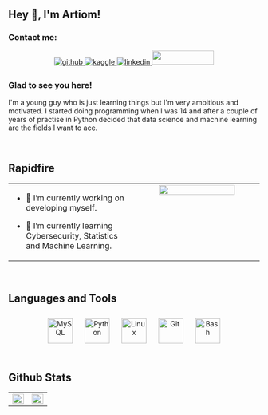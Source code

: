 ## Hey 👋, I'm Artiom!  
  



### Contact me:  
<div align="center">
<a href="https://github.com/ReTr010" target="_blank">
<img src=https://img.shields.io/badge/github-%2324292e.svg?&style=for-the-badge&logo=github&logoColor=white alt=github style="margin-bottom: 5px;" />
</a>
<a href="https://www.kaggle.com/retr010" target="_blank">
<img src=https://img.shields.io/badge/kaggle-%2344BAE8.svg?&style=for-the-badge&logo=kaggle&logoColor=white alt=kaggle style="margin-bottom: 5px;" />
</a>
<a href="https://linkedin.com/in/retr010" target="_blank">
<img src=https://img.shields.io/badge/linkedin-%231E77B5.svg?&style=for-the-badge&logo=linkedin&logoColor=white alt=linkedin style="margin-bottom: 5px;" />
</a> 
<a href="https://vk.com/f95a12" target="_blank">
<img src="https://i.ibb.co/YXjByN7/vk-0.png" style="width:124px;height:28px;">
</a>
</div>  
  



### Glad to see you here!  
I'm a young guy who is just learning things but I'm very ambitious and motivated.
I started doing programming when I was 14 and after a couple of years of practise in Python decided that data science and machine learning are the fields I want to ace.  
  

<br/>  


## Rapidfire  
<table><tr><td valign="top" width="50%">

- 🔭 I’m currently working on developing myself.  
  

- 🌱 I’m currently learning Cybersecurity, Statistics and Machine Learning.  
  


</td><td valign="top" width="50%">

<div align="center">
<img src="https://media3.giphy.com/media/Mze4fcVyqwp91MKPG7/giphy.gif?cid=790b7611ce18dca34c53f06d40f66bacf90fbc2def1511d7&rid=giphy.gif&ct=g" align="center" style="width: 80%" />
</div>  


</td></tr></table>  

<br/>  


## Languages and Tools  
<div align="center">  
<img style="margin: 10px" src="https://profilinator.rishav.dev/skills-assets/mysql-original-wordmark.svg" alt="MySQL" height="50" />  
<img style="margin: 10px" src="https://profilinator.rishav.dev/skills-assets/python-original.svg" alt="Python" height="50" />  
<img style="margin: 10px" src="https://profilinator.rishav.dev/skills-assets/linux-original.svg" alt="Linux" height="50" />  
<img style="margin: 10px" src="https://profilinator.rishav.dev/skills-assets/git-scm-icon.svg" alt="Git" height="50" />  
<img style="margin: 10px" src="https://profilinator.rishav.dev/skills-assets/gnu_bash-icon.svg" alt="Bash" height="50" />  
</div>  

<br/>  


## Github Stats  
<table><tr><td valign="top" width="50%">

<img src="https://github-readme-stats.vercel.app/api?username=ReTr010&show_icons=true&count_private=true&hide_border=true" align="left" style="width: 100%" />

</td><td valign="top" width="50%">

<img src="https://github-readme-stats.vercel.app/api/top-langs/?username=ReTr010&hide_border=true&layout=compact" align="left" style="width: 100%" />

</td></tr></table>  
